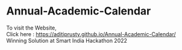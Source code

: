 # Annual-Academic-Calendar
To visit the Website,
<br>Click here : https://aditiprusty.github.io/Annual-Academic-Calendar/
<br>Winning Solution at Smart India Hackathon 2022

